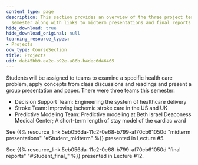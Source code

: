 ```yaml
---
content_type: page
description: This section provides an overview of the three project teams for the
  semester along with links to midterm presentations and final reports.
hide_download: true
hide_download_original: null
learning_resource_types:
- Projects
ocw_type: CourseSection
title: Projects
uid: dab45bb9-ea2c-b92e-a86b-b4dec6d46465
---
```


Students will be assigned to teams to examine a specific health care problem, apply concepts from class discussions and readings and present a group presentation and paper. There were three teams this semester:

*   Decision Support Team: Engineering the system of healthcare delivery
*   Stroke Team: Improving ischemic stroke care in the US and UK
*   Predictive Modeling Team: Predictive modeling at Beth Israel Deaconess Medical Center; A short-term length of stay model of the cardiac ward

See {{% resource_link 5eb056da-11c2-0e68-b799-af70cb61050d "midterm presentations" "#Student_midterm" %}} presented in Lecture #5.

See {{% resource_link 5eb056da-11c2-0e68-b799-af70cb61050d "final reports" "#Student_final_" %}} presented in Lecture #12.